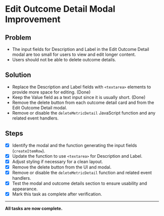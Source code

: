 # Edit Outcome Detail Modal Improvement

## Problem
- The input fields for Description and Label in the Edit Outcome Detail modal are too small for users to view and edit longer content.
- Users should not be able to delete outcome details.

## Solution
- Replace the Description and Label fields with `<textarea>` elements to provide more space for editing. (Done)
- Keep the Value field as a text input since it is usually short. (Done)
- Remove the delete button from each outcome detail card and from the Edit Outcome Detail modal.
- Remove or disable the `deleteMetricDetail` JavaScript function and any related event handlers.

## Steps
- [x] Identify the modal and the function generating the input fields (`createItemRow`).
- [x] Update the function to use `<textarea>` for Description and Label.
- [x] Adjust styling if necessary for a clean layout.
- [x] Remove the delete button from the UI and modal.
- [x] Remove or disable the `deleteMetricDetail` function and related event handlers.
- [x] Test the modal and outcome details section to ensure usability and appearance.
- [x] Mark this task as complete after verification.

---

**All tasks are now complete.**
